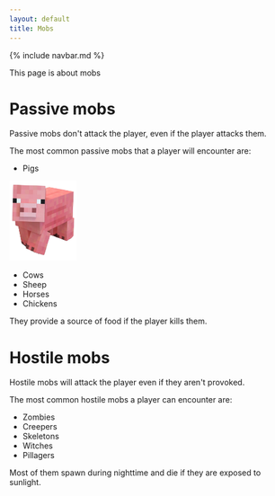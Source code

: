 ```yaml
---
layout: default
title: Mobs
---
```

{% include navbar.md %}

This page is about mobs

# Passive mobs
Passive mobs don't attack the player, even if the player attacks them.

The most common passive mobs that a player will encounter are:

- Pigs
<p align="left">
  <img src="./img/pig.png" width="120" height="142">
</p>

  
- Cows
- Sheep
- Horses
- Chickens

They provide a source of food if the player kills them.

# Hostile mobs
Hostile mobs will attack the player even if they aren't provoked.

The most common hostile mobs a player can encounter are:

- Zombies
- Creepers
- Skeletons
- Witches
- Pillagers

Most of them spawn during nighttime and die if they are exposed to sunlight.
